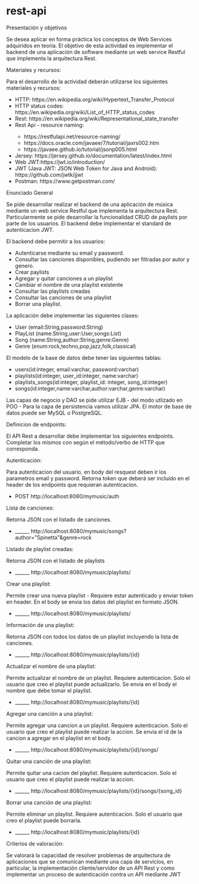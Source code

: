 # rest-api

<p>Presentación y objetivos</p>
<p>Se desea aplicar en forma práctica los conceptos de Web Services adquiridos en teoría.
El objetivo de esta actividad es implementar el backend de una aplicación de software
mediante un web service Restful que implementa la arquitectura Rest.</p>

<p>Materiales y recursos:</p>
<p>Para el desarrollo de la actividad deberán utilizarse los siguientes materiales y recursos:</p>
<ul>
        <li> HTTP: https://en.wikipedia.org/wiki/Hypertext_Transfer_Protocol</li>
        <li> HTTP status codes: https://en.wikipedia.org/wiki/List_of_HTTP_status_codes</li>
        <li> Rest: https://en.wikipedia.org/wiki/Representational_state_transfer</li>
        <li> Rest Api - resource naming: </li>
              <ul>
                <li>https://restfulapi.net/resource-naming/</li>
                <li> https://docs.oracle.com/javaee/7/tutorial/jaxrs002.htm</li>
                <li> https://javaee.github.io/tutorial/jsonp005.html</li>
              </ul>
        <li> Jersey: https://jersey.github.io/documentation/latest/index.html</li>
        <li> Web JWT:https://jwt.io/introduction/</li>
        <li> JWT (Java JWT: JSON Web Token for Java and Android): https://github.com/jwtk/jjwt</li>
        <li> Postman: https://www.getpostman.com/</li>
</ul>

<p>Enunciado General</p>
<p>Se pide desarrollar realizar el backend de una aplicación de música mediante un web
service Restful que implementa la arquitectura Rest.
Particularmente se pide desarrollar la funcionalidad CRUD de paylists por parte de los
usuarios.
El backend debe implementar el standard de autenticacion JWT.</p>

<p>El backend debe permitir a los usuarios:</p>
<ul>
        <li> Autenticarse mediante su email y password.</li>
        <li> Consultar las canciones disponibles, pudiendo ser filtradas por autor y genero.</li>
        <li> Crear paylists</li>
        <li> Agregar y quitar canciones a un playlist</li>
        <li> Cambiar el nombre de una playlist existente</li>
        <li> Consultar las playlists creadas</li>
        <li> Consultar las canciones de una playlist</li>
        <li> Borrar una playlist.</li>
</ul>

<p>La aplicación debe implementar las siguientes clases:</p>
<ul>
        <li> User (email:String,password:String)</li>
        <li> PlayList (name:String,user:User,songs:List<Song>)</li>
        <li> Song (name:String,author:String,genre:Genre)</li>
        <li> Genre (enum:rock,techno,pop,jazz,folk,classical)</li>
</ul>

<p>El modelo de la base de datos debe tener las siguientes tablas:</p>
<ul>
        <li> users(id:integer, email:varchar, password:varchar) </li> 
        <li> playlists(id:integer, user_id:integer, name:varchar) </li>
        <li> playlists_songs(id:integer, playlist_id: integer, song_id:integer)</li>
        <li> songs(id:integer,name:varchar,author:varchar,genre:varchar)</li>
</ul>
<p>Las capas de negocio y DAO se pide utilizar EJB - del modo utlizado en POO -
Para la capa de persistencia vamos utilizar JPA.
El motor de base de datos puede ser MySQL o PostgreSQL.</p>

<p>Definicion de endpoints: </p>
El API Rest a desarrollar debe implementar los siguientes endpoints.
Completar los mismos con según el método/verbo de HTTP que corresponda.</p>

<p>Autenticación:</p>
<p>Para autenticacion del usuario, en body del resquest deben ir los parametros email y
password. Retorna token que deberá ser incluido en el header de los endpoints que
requieran autenticacion.</p>
<ul>
  <li>POST http://localhost:8080/mymusic/auth</li>
</ul>

<p>Lista de canciones:</p>
<p>Retorna JSON con el listado de canciones.</p>
<ul>
  <li>______ http://localhost:8080/mymusic/songs?author="Spinetta"&genre=rock</li>
</ul>

<p>Listado de playlist creadas:</p>
<p>Retorna JSON con el listado de playlists</p>
<ul>
  <li>______ http://localhost:8080/mymusic/playlists/</li>
</ul>

<p>Crear una playlist:</p>
<p>Permite crear una nueva playlist - Requiere estar autenticado y enviar token en header.
En el body se envia los datos del playlist en formato JSON.</p>
<ul>
  <li>______ http://localhost:8080/mymusic/playlists/</li>
</ul>

<p>Información de una playlist:</p>
Retorna JSON con todos los datos de un playlist incluyendo la lista de canciones.</p>
<ul>
  <li>______ http://localhost:8080/mymusic/playlists/{id}</li>
</ul>

<p>Actualizar el nombre de una playlist:</p>
<p>Permite actualizar el nombre de un playlist. Requiere autenticacion.
Solo el usuario que creo el playlist puede actualizarlo. Se envia en el body el nombre
que debe tomar el playlist.</p>
<ul>
 <li> ______ http://localhost:8080/mymusic/playlists/{id}</li>
</ul>

Agregar una canción a una playlist:</p>
<p>Permite agregar una cancion a un playlist. Requiere autenticacion.
Solo el usuario que creo el playlist puede realizar la accion. Se envia el id de la cancion
a agregar en el playlist en el body.</p>
<ul>
 <li> ______ http://localhost:8080/mymusic/playlists/{id}/songs/</li>
</ul>

<p>Quitar una canción de una playlist:</p>
Permite quitar una cacion del playlist. Requiere autenticacion. Solo el usuario que creo
el playlist puede realizar la accion.</p>
<ul>
 <li> ______ http://localhost:8080/mymusic/playlists/{id}/songs/{song_id}</li>
</ul>

<p>Borrar una canción de una playlist:</p>
<p>Permite eliminar un playlist. Requiere autenticacion. Solo el usuario que creo el playlist
puede borrarla.</p>
<ul>
 <li> ______ http://localhost:8080/mymusic/playlists/{id}</li>
</ul>

<p>Criterios de valoración:</p>
<p>Se valorará la capacidad de resolver problemas de arquitectura de aplicaciones que se
comunican mediante una capa de servicios, en particular, la implementación
cliente/servidor de un API Rest y como implementar un proceso de autenticación contra
un API mediante JWT</p>
